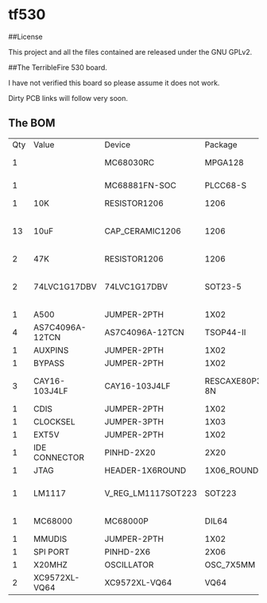# tf530

##License

This project and all the files contained are released under the GNU GPLv2.

##The TerribleFire 530 board.

I have not verified this board so please assume it does not work. 

Dirty PCB links will follow very soon.


## The BOM 


|     |                 |                    |                      |                                                        |                               |  |  | 
|-----|-----------------|--------------------|----------------------|--------------------------------------------------------|-------------------------------|--|--| 
| Qty | Value           | Device             | Package              | Parts                                                  | Description                   |  |  | 
| 1   |                 | MC68030RC          | MPGA128              | IC1                                                    | 68xxx PROCESSOR               |  |  | 
| 1   |                 | MC68881FN-SOC      | PLCC68-S             | IC2                                                    | 68xxx PROCESSOR               |  |  | 
| 1   | 10K             | RESISTOR1206       | 1206                 | R3                                                     | Resistors                     |  |  | 
| 13  | 10uF            | CAP_CERAMIC1206    | 1206                 | C1, C2, C3, C4, C5, C6, C7, C8, C9, C10, C11, C12, C13 | Ceramic Capacitors            |  |  | 
| 2   | 47K             | RESISTOR1206       | 1206                 | R1, R2                                                 | Resistors                     |  |  | 
| 2   | 74LVC1G17DBV    | 74LVC1G17DBV       | SOT23-5              | IC4, IC5                                               | Single Schmitt-Trigger Buffer |  |  | 
| 1   | A500            | JUMPER-2PTH        | 1X02                 | A500                                                   | Jumper                        |  |  | 
| 4   | AS7C4096A-12TCN | AS7C4096A-12TCN    | TSOP44-II            | U$1, U$2, U$3, U$4                                     |                               |  |  | 
| 1   | AUXPINS         | JUMPER-2PTH        | 1X02                 | AUXPINS                                                | Jumper                        |  |  | 
| 1   | BYPASS          | JUMPER-2PTH        | 1X02                 | BYPASS                                                 | Jumper                        |  |  | 
| 3   | CAY16-103J4LF   | CAY16-103J4LF      | RESCAXE80P320X160-8N | RN1, RN2, RN3                                          | Res Thick Film Array 10K Ohm  |  |  | 
| 1   | CDIS            | JUMPER-2PTH        | 1X02                 | JP5                                                    | Jumper                        |  |  | 
| 1   | CLOCKSEL        | JUMPER-3PTH        | 1X03                 | JP1                                                    |                               |  |  | 
| 1   | EXT5V           | JUMPER-2PTH        | 1X02                 | JP7                                                    | Jumper                        |  |  | 
| 1   | IDE CONNECTOR   | PINHD-2X20         | 2X20                 | IDE                                                    | PIN HEADER                    |  |  | 
| 1   | JTAG            | HEADER-1X6ROUND    | 1X06_ROUND           | JTAG                                                   | PIN HEADER                    |  |  | 
| 1   | LM1117          | V_REG_LM1117SOT223 | SOT223               | U1                                                     | Voltage Regulator LM1117      |  |  | 
| 1   | MC68000         | MC68000P           | DIL64                | X1                                                     | 68xxx PROCESSOR               |  |  | 
| 1   | MMUDIS          | JUMPER-2PTH        | 1X02                 | JP3                                                    | Jumper                        |  |  | 
| 1   | SPI PORT        | PINHD-2X6          | 2X06                 | SPIPORT                                                | PIN HEADER                    |  |  | 
| 1   | X20MHZ          | OSCILLATOR         | OSC_7X5MM            | OSC1                                                   | Oscillators                   |  |  | 
| 2   | XC9572XL-VQ64   | XC9572XL-VQ64      | VQ64                 | XC9572XL(BUS), XC9572XL(RAM)                           |                               |  |  | 

